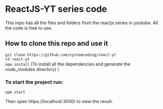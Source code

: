 # ReactJS-YT series code

This repo has all the files and folders from the reactjs series in youtube. All the code is free to use.

## How to clone this repo and use it

`git clone https://github.com/systemcoding/react-yt`\
`cd react-yt`\
`npm install` (To install all the dependencies and generate the node_modules directory) \

### To start the project run:

`npm start`

Then open https://localhost:3000/ to view the result.

